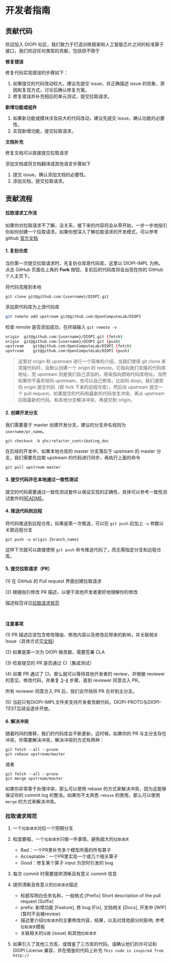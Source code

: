 # 开发者指南

## 贡献代码

欢迎加入 DIOPI 社区，我们致力于打造训练框架和人工智能芯片之间的标准算子接口，我们欢迎任何类型的贡献，包括但不限于

**修复错误**

修复代码实现错误的步骤如下：

1. 如果提交的代码改动较大，建议先提交 issue，并正确描述 issue 的现象、原因和复现方式，讨论后确认修复方案。
2. 修复错误并补充相应的单元测试，提交拉取请求。

**新增功能或组件**

1. 如果新功能或模块涉及较大的代码改动，建议先提交 issue，确认功能的必要性。
2. 实现新增功能，提交拉取请求。

**文档补充**

修复文档可以直接提交拉取请求

添加文档或将文档翻译成其他语言步骤如下

1. 提交 issue，确认添加文档的必要性。
2. 添加文档，提交拉取请求。

## 贡献流程

#### 拉取请求工作流

如果你对拉取请求不了解，没关系，接下来的内容将会从零开始，一步一步地指引你如何创建一个拉取请求。如果你想深入了解拉取请求的开发模式，可以参考 github [官方文档](https://docs.github.com/en/github/collaborating-with-issues-and-pull-requests/about-pull-requests)

#### 1. 复刻仓库

当你第一次提交拉取请求时，先复刻仓库原代码库，这里以 DIOPI-IMPL 为例。点击 GitHub 页面右上角的 **Fork** 按钮，复刻后的代码库将会出现在你的 GitHub 个人主页下。
<!--
（图片待修改）
<img src="" width="1200">
-->
将代码克隆到本地

```shell
git clone git@github.com:{username}/DIOPI.git
```

添加原代码库为上游代码库

```bash
git remote add upstream git@github.com:OpenComputeLab/DIOPI
```

检查 remote 是否添加成功，在终端输入 `git remote -v`

```bash
origin	git@github.com:{username}/DIOPI.git (fetch)
origin	git@github.com:{username}/DIOPI.git (push)
upstream	git@github.com:OpenComputeLab/DIOPI (fetch)
upstream	git@github.com:OpenComputeLab/DIOPI (push)
```

> 这里对 origin 和 upstream 进行一个简单的介绍，当我们使用 git clone 来克隆代码时，会默认创建一个 origin 的 remote，它指向我们克隆的代码库地址，而 upstream 则是我们自己添加的，用来指向原始代码库地址。当然如果你不喜欢他叫 upstream，也可以自己修改，比如叫 diopi。我们通常向 origin 提交代码（即 fork 下来的远程仓库），然后向 upstream 提交一个 pull request。如果提交的代码和最新的代码发生冲突，再从 upstream 拉取最新的代码，和本地分支解决冲突，再提交到 origin。


#### 2. 创建开发分支

我们需要基于 master 创建开发分支，建议的分支命名规则为 `username/pr_name`。

```shell
git checkout -b yhc/refactor_contributing_doc
```

在后续的开发中，如果本地仓库的 master 分支落后于 upstream 的 master 分支，我们需要先拉取 upstream 的代码进行同步，再执行上面的命令

```shell
git pull upstream master
```


#### 3. 提交代码并在本地通过一致性测试
提交的代码需要通过一致性测试套件以保证实现的正确性，具体可以参考一致性测试套件的[README](https://github.com/OpenComputeLab/DIOPI/DIOPI-TEST)。


#### 4. 推送代码到远程
将代码推送到远程仓库，如果是第一次推送，可以在 `git push` 后加上 `-u` 参数以关联远程分支

```shell
git push -u origin {branch_name}
```

这样下次就可以直接使用 `git push` 命令推送代码了，而无需指定分支和远程仓库。


#### 5. 提交拉取请求（PR）

(1) 在 GitHub 的 Pull request 界面创建拉取请求
<!--
（图片待修改）
<img src="https://user-images.githubusercontent.com/57566630/201533288-516f7ac4-0b14-4dc8-afbd-912475c368b5.png" width="1200">
-->

(2) 根据指引修改 PR 描述，以便于其他开发者更好地理解你的修改
<!--
（图片待修改）
<img src="https://user-images.githubusercontent.com/57566630/202242953-c91a18ff-e388-4ff9-8591-5fae0ead6c1e.png" width="1200">
-->
描述规范详见[拉取请求规范](#拉取请求规范)

&#160;

**注意事项**

(1) PR 描述应该包含修改理由、修改内容以及修改后带来的影响，并关联相关 Issue（具体方式见[文档](https://docs.github.com/en/issues/tracking-your-work-with-issues/linking-a-pull-request-to-an-issue)）

(2) 如果是第一次为 DIOPI 做贡献，需要签署 CLA
<!--
（图片待修改）
<img src="https://user-images.githubusercontent.com/57566630/167307569-a794b967-6e28-4eac-a942-00deb657815f.png" width="1200">
-->
(3) 检查提交的 PR 是否通过 CI（集成测试）
<!--
（图片待修改）
<img src="https://user-images.githubusercontent.com/57566630/167307490-f9ebf9fa-63c0-4d83-8ba1-081ea169eb3a.png" width="1200">
-->

(4) 如果 PR 通过了 CI，那么就可以等待其他开发者的 review，并根据 reviewer 的意见，修改代码，并重复 [3](#3-提交代码进行ci验证)-[4](#4-代码review分支合并) 步骤，直到 reviewer 同意合入 PR。
<!--
（图片待修改）
<img src="https://user-images.githubusercontent.com/57566630/202145400-cc2cd8c4-10b0-472f-ba37-07e6f50acc67.png" width="1200">
-->
所有 reviewer 同意合入 PR 后，我们会尽快将 PR 合并到主分支。

(5) 当前只有DIOPI-IMPL文件夹支持开发者贡献代码，DIOPI-PROTO与DIOPI-TEST后续会逐步开放。

#### 6. 解决冲突

随着时间的推移，我们的代码库会不断更新，这时候，如果你的 PR 与主分支存在冲突，你需要解决冲突，解决冲突的方式有两种：

```shell
git fetch --all --prune
git rebase upstream/master
```

或者

```shell
git fetch --all --prune
git merge upstream/master
```

如果你非常善于处理冲突，那么可以使用 rebase 的方式来解决冲突，因为这能够保证你的 commit log 的整洁。如果你不太熟悉 `rebase` 的使用，那么可以使用 `merge` 的方式来解决冲突。

### 拉取请求规范

1. 一个`拉取请求`对应一个短期分支

2. 粒度要细，一个`拉取请求`只做一件事情，避免超大的`拉取请求`

   - Bad：一个PR里补充多个模型所需的所有算子
   - Acceptable：一个PR里实现一个或几个相关算子
   - Good：修复某个算子 input 为空时引发的 bug

3. 每次 commit 时需要提供清晰且有意义 commit 信息

4. 提供清晰且有意义的`拉取请求`描述

   - 标题写明白任务名称，一般格式:\[Prefix\] Short description of the pull request (Suffix)
   - prefix: 新增功能 \[Feature\], 修 bug \[Fix\], 文档相关 \[Docs\], 开发中 \[WIP\] (暂时不会被review)
   - 描述里介绍`拉取请求`的主要修改内容，结果，以及对其他部分的影响, 参考`拉取请求`模板
   - 关联相关的`议题` (issue) 和其他`拉取请求`

5. 如果引入了其他三方库，或借鉴了三方库的代码，请确认他们的许可证和 DIOPI License 兼容，并在借鉴的代码上补充 `This code is inspired from http://`